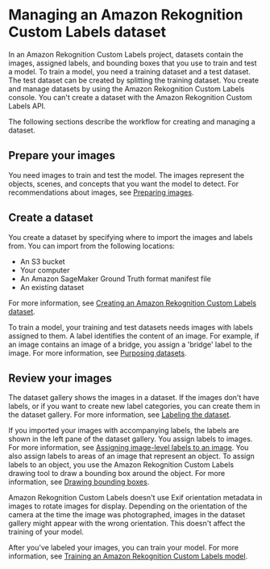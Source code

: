 # Managing an Amazon Rekognition Custom Labels dataset<a name="cd-managing-datasets"></a>

In an Amazon Rekognition Custom Labels project, datasets contain the images, assigned labels, and bounding boxes that you use to train and test a model\. To train a model, you need a training dataset and a test dataset\. The test dataset can be created by splitting the training dataset\. You create and manage datasets by using the Amazon Rekognition Custom Labels console\. You can't create a dataset with the Amazon Rekognition Custom Labels API\.

The following sections describe the workflow for creating and managing a dataset\.

## Prepare your images<a name="cd-prepare-images"></a>

 You need images to train and test the model\. The images represent the objects, scenes, and concepts that you want the model to detect\. For recommendations about images, see [Preparing images](pi-prepare-images.md)\. 

## Create a dataset<a name="cd-datasets"></a>

You create a dataset by specifying where to import the images and labels from\. You can import from the following locations:
+ An S3 bucket 
+ Your computer
+ An Amazon SageMaker Ground Truth format manifest file
+ An existing dataset 

For more information, see [Creating an Amazon Rekognition Custom Labels dataset](cd-create-dataset.md)\. 

To train a model, your training and test datasets needs images with labels assigned to them\. A label identifies the content of an image\. For example, if an image contains an image of a bridge, you assign a 'bridge' label to the image\. For more information, see [Purposing datasets](cd-create-dataset.md#cd-dataset-purpose)\.

## Review your images<a name="rv-images"></a>

The dataset gallery shows the images in a dataset\. If the images don't have labels, or if you want to create new label categories, you can create them in the dataset gallery\. For more information, see [Labeling the dataset](rv-editing-labels.md)\.

If you imported your images with accompanying labels, the labels are shown in the left pane of the dataset gallery\. You assign labels to images\. For more information, see [Assigning image\-level labels to an image](rv-assign-labels.md)\. You also assign labels to areas of an image that represent an object\. To assign labels to an object, you use the Amazon Rekognition Custom Labels drawing tool to draw a bounding box around the object\. For more information, see [Drawing bounding boxes](rv-bounding-box.md)\. 

Amazon Rekognition Custom Labels doesn't use Exif orientation metadata in images to rotate images for display\. Depending on the orientation of the camera at the time the image was photographed, images in the dataset gallery might appear with the wrong orientation\. This doesn't affect the training of your model\.

After you've labeled your images, you can train your model\. For more information, see [Training an Amazon Rekognition Custom Labels model](tm-train-model.md)\.